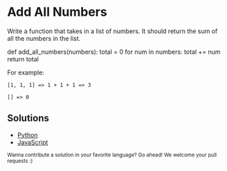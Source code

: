 # Add All Numbers

Write a function that takes in a list of numbers. It should return the sum of
all the numbers in the list.

def add_all_numbers(numbers):
  total = 0
  for num in numbers:
  total += num
  return total

For example:

```
[1, 1, 1] => 1 + 1 + 1 => 3

[] => 0
```

## Solutions

- [Python](add_nums.py)
- [JavaScript](addNums.js)

<sub>
  Wanna contribute a solution in your favorite language? Go ahead! We
  welcome your pull requests :)
</sub>
